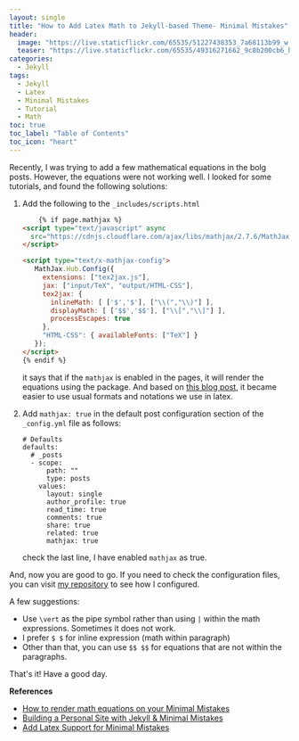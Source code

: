 ```yaml
---
layout: single
title: "How to Add Latex Math to Jekyll-based Theme- Minimal Mistakes"
header:
  image: "https://live.staticflickr.com/65535/51227438353_7a68113b99_w.jpg"
  teaser: "https://live.staticflickr.com/65535/49316271662_9c8b200cb6_h.jpg"
categories:
  - Jekyll
tags:
  - Jekyll
  - Latex
  - Minimal Mistakes
  - Tutorial
  - Math
toc: true
toc_label: "Table of Contents"
toc_icon: "heart"
---
```



Recently, I was trying to add a few mathematical equations in the bolg posts. However, the equations were not working well. I looked for some tutorials, and found the following solutions:

1. Add the following to the `_includes/scripts.html`

	```html
		{% if page.mathjax %}
	<script type="text/javascript" async
	  src="https://cdnjs.cloudflare.com/ajax/libs/mathjax/2.7.6/MathJax.js?config=TeX-MML-AM_CHTML">
	</script>

	<script type="text/x-mathjax-config">
	   MathJax.Hub.Config({
	     extensions: ["tex2jax.js"],
	     jax: ["input/TeX", "output/HTML-CSS"],
	     tex2jax: {
	       inlineMath: [ ['$','$'], ["\\(","\\)"] ],
	       displayMath: [ ['$$','$$'], ["\\[","\\]"] ],
	       processEscapes: true
	     },
	     "HTML-CSS": { availableFonts: ["TeX"] }
	   });
	</script>
	{% endif %}
	```
	 it says that if the `mathjax` is enabled in the pages, it will render the equations using the package. And based on [this blog post](https://sort-care.github.io/Latex-on-Blog/), it became easier to use usual formats and notations we use in latex.

2. Add `mathjax: true` in the default post configuration section of the `_config.yml` file as follows:

	```
	# Defaults
	defaults:
	  # _posts
	  - scope:
	      path: ""
	      type: posts
	    values:
	      layout: single
	      author_profile: true
	      read_time: true
	      comments: true
	      share: true
	      related: true
	      mathjax: true
	```
	check the last line, I have enabled `mathjax` as true.

And, now you are good to go. If you need to check the configuration files, you can visit [my repository](https://github.com/shantoroy/shantoroy.github.io) to see how I configured.

A few suggestions:
* Use `\vert` as the pipe symbol rather than using `|` within the math expressions. Sometimes it does not work.
* I prefer `$ $` for inline expression (math within paragraph)
* Other than that, you can use `$$ $$` for equations that are not within the paragraphs.

That's it! Have a good day.


**References**
- [How to render math equations on your Minimal Mistakes](https://www.cross-validated.com/How-to-render-math-on-Minimal-Mistakes/)
- [Building a Personal Site with Jekyll & Minimal Mistakes](http://www.pwills.com/posts/2017/12/20/website.html)
- [Add Latex Support for Minimal Mistakes](https://sort-care.github.io/Latex-on-Blog/)
<!--stackedit_data:
eyJoaXN0b3J5IjpbLTkzMjE1Mjg2MV19
-->
